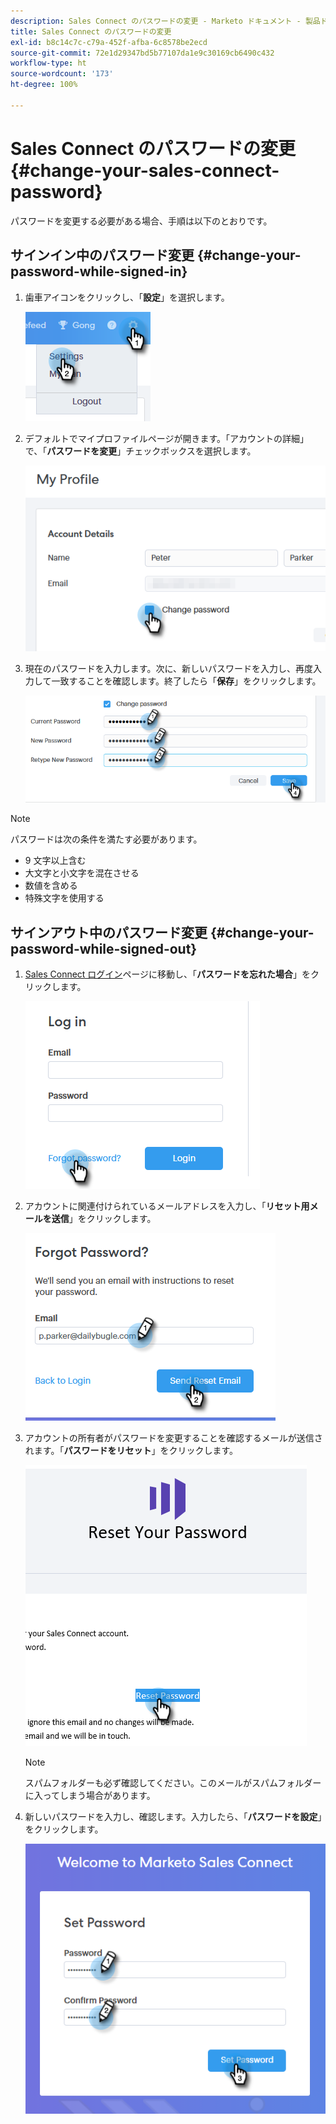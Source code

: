 ```yaml
---
description: Sales Connect のパスワードの変更 - Marketo ドキュメント - 製品ドキュメント
title: Sales Connect のパスワードの変更
exl-id: b8c14c7c-c79a-452f-afba-6c8578be2ecd
source-git-commit: 72e1d29347bd5b77107da1e9c30169cb6490c432
workflow-type: ht
source-wordcount: '173'
ht-degree: 100%

---
```


# Sales Connect のパスワードの変更 {#change-your-sales-connect-password}

パスワードを変更する必要がある場合、手順は以下のとおりです。

## サインイン中のパスワード変更 {#change-your-password-while-signed-in}

1. 歯車アイコンをクリックし、「**設定**」を選択します。

   ![](assets/change-your-sales-connect-password-1.png)

1. デフォルトでマイプロファイルページが開きます。「アカウントの詳細」で、「**パスワードを変更**」チェックボックスを選択します。

   ![](assets/change-your-sales-connect-password-2.png)

1. 現在のパスワードを入力します。次に、新しいパスワードを入力し、再度入力して一致することを確認します。終了したら「**保存**」をクリックします。

   ![](assets/change-your-sales-connect-password-3.png)

>[!NOTE]
>
>パスワードは次の条件を満たす必要があります。
>
>* 9 文字以上含む
>* 大文字と小文字を混在させる
>* 数値を含める
>* 特殊文字を使用する


## サインアウト中のパスワード変更 {#change-your-password-while-signed-out}

1. [Sales Connect ログイン](https://toutapp.com/login)ページに移動し、「**パスワードを忘れた場合**」をクリックします。

   ![](assets/change-your-sales-connect-password-4.png)

1. アカウントに関連付けられているメールアドレスを入力し、「**リセット用メールを送信**」をクリックします。

   ![](assets/change-your-sales-connect-password-5.png)

1. アカウントの所有者がパスワードを変更することを確認するメールが送信されます。「**パスワードをリセット**」をクリックします。

   ![](assets/change-your-sales-connect-password-6.png)

   >[!NOTE]
   >
   >スパムフォルダーも必ず確認してください。このメールがスパムフォルダーに入ってしまう場合があります。

1. 新しいパスワードを入力し、確認します。入力したら、「**パスワードを設定**」をクリックします。

   ![](assets/change-your-sales-connect-password-7.png)
